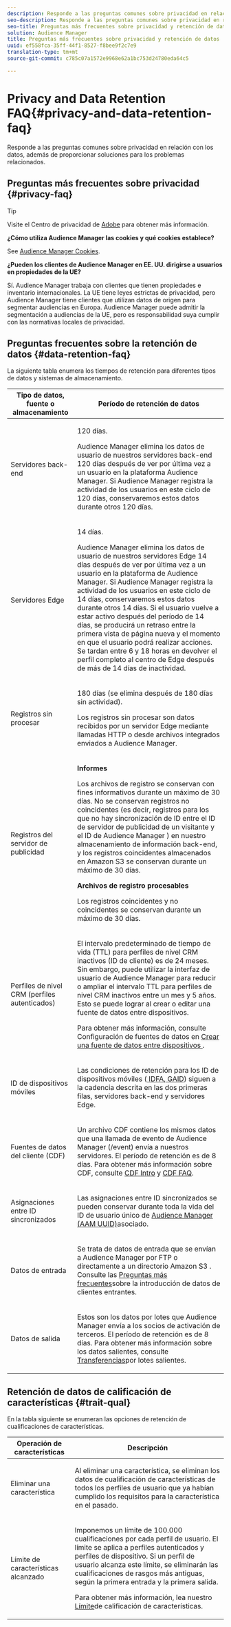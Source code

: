 ```yaml
---
description: Responde a las preguntas comunes sobre privacidad en relación con los datos, además de proporcionar soluciones para los problemas relacionados.
seo-description: Responde a las preguntas comunes sobre privacidad en relación con los datos, además de proporcionar soluciones para los problemas relacionados.
seo-title: Preguntas más frecuentes sobre privacidad y retención de datos
solution: Audience Manager
title: Preguntas más frecuentes sobre privacidad y retención de datos
uuid: ef558fca-35ff-44f1-8527-f8bee9f2c7e9
translation-type: tm+mt
source-git-commit: c785c07a1572e9968e62a1bc753d24780eda64c5

---
```



# Privacy and Data Retention FAQ{#privacy-and-data-retention-faq}

Responde a las preguntas comunes sobre privacidad en relación con los datos, además de proporcionar soluciones para los problemas relacionados.

<!-- faq_privacy.xml -->

## Preguntas más frecuentes sobre privacidad {#privacy-faq}

>[!TIP]
>
>Visite el Centro de privacidad de [Adobe](https://www.adobe.com/privacy.html) para obtener más información.

**¿Cómo utiliza Audience Manager las cookies y qué cookies establece?**

See [Audience Manager Cookies](https://marketing.adobe.com/resources/help/en_US/whitepapers/cookies/cookies_am.html).

**¿Pueden los clientes de Audience Manager en EE. UU. dirigirse a usuarios en propiedades de la UE?**

Sí. Audience Manager trabaja con clientes que tienen propiedades e inventario internacionales. La UE tiene leyes estrictas de privacidad, pero Audience Manager tiene clientes que utilizan datos de origen para segmentar audiencias en Europa. Audience Manager puede admitir la segmentación a audiencias de la UE, pero es responsabilidad suya cumplir con las normativas locales de privacidad.

<!-- 

<p> <b>Why does the IP address need to be removed from log files?</b> </p> 
<p>While still an open question in the US, regulators in Europe consider IP addresses as personally identifiable information (PII). As a result, companies that collect IP addresses in the EU are subject to strict data processing requirements. To support expansion into the EU, and help reduce compliance requirements for our customers, we remove IP addresses from log files. Also, this change addresses where we believe industry self-regulation and legally required regulations are moving within the United States. Removing IP addresses is a proactive change that will help Audience Manager (and our partners) comply with existing and future PII-related legislation. </p>

 -->

## Preguntas frecuentes sobre la retención de datos {#data-retention-faq}

La siguiente tabla enumera los tiempos de retención para diferentes tipos de datos y sistemas de almacenamiento.

<table id="table_21C0B13A57A44DE0999FB33F363C88F6"> 
 <thead> 
  <tr> 
   <th colname="col1" class="entry"> Tipo de datos, fuente o almacenamiento </th> 
   <th colname="col2" class="entry"> Período de retención de datos </th> 
  </tr> 
 </thead>
 <tbody> 
  <tr> 
   <td colname="col1"> <p>Servidores back-end </p> </td> 
   <td colname="col2"> <p>120 días. </p> <p> Audience Manager elimina los datos de usuario de nuestros servidores back-end 120 días después de ver por última vez a un usuario en la plataforma Audience Manager. Si <span class="keyword"> Audience Manager</span> registra la actividad de los usuarios en este ciclo de 120 días, conservaremos estos datos durante otros 120 días. </p> </td> 
  </tr> 
  <tr> 
   <td colname="col1"> <p>Servidores Edge </p> </td> 
   <td colname="col2"> <p> 14 días. </p> <p>Audience Manager elimina los datos de usuario de nuestros servidores Edge 14 días después de ver por última vez a un usuario en la plataforma de Audience Manager. Si <span class="keyword"> Audience Manager</span> registra la actividad de los usuarios en este ciclo de 14 días, conservaremos estos datos durante otros 14 días. Si el usuario vuelve a estar activo después del período de 14 días, se producirá un retraso entre la primera vista de página nueva y el momento en que el usuario podrá realizar acciones. Se tardan entre 6 y 18 horas en devolver el perfil completo al centro de Edge después de más de 14 días de inactividad. </p> </td> 
  </tr> 
  <tr> 
   <td colname="col1"> <p>Registros sin procesar </p> </td> 
   <td colname="col2"> <p>180 días (se elimina después de 180 días sin actividad). </p> <p>Los registros sin procesar son datos recibidos por un servidor Edge mediante llamadas HTTP o desde archivos integrados enviados a <span class="keyword"> Audience Manager</span>. </p> </td> 
  </tr> 
  <tr> 
   <td colname="col1"> <p>Registros del servidor de publicidad </p> </td> 
   <td colname="col2"> <p><b>Informes</b> </p> <p>Los archivos de registro se conservan con fines informativos durante un máximo de 30 días. No se conservan registros no coincidentes (es decir, registros para los que no hay sincronización de ID entre el ID de servidor de publicidad de un visitante y el ID de Audience Manager <span class="keyword"> ) en nuestro almacenamiento de información back-end, y los registros coincidentes almacenados en</span> Amazon S3 <span class="keyword"></span> se conservan durante un máximo de 30 días. </p> <p><b>Archivos de registro procesables</b> </p> <p>Los registros coincidentes y no coincidentes se conservan durante un máximo de 30 días. </p> </td> 
  </tr> 
  <tr> 
   <td colname="col1"> <p>Perfiles de nivel CRM (perfiles autenticados) </p> </td> 
   <td colname="col2"> <p>El intervalo predeterminado de tiempo de vida (TTL) para perfiles de nivel CRM inactivos (ID de cliente) es de 24 meses. Sin embargo, puede utilizar la interfaz de usuario de Audience Manager para reducir o ampliar el intervalo TTL para perfiles de nivel CRM inactivos entre un mes y 5 años. Esto se puede lograr al crear o editar una fuente de datos entre dispositivos.</p> <p>Para obtener más información, consulte Configuración de fuentes de datos en <a href="../features/profile-merge-rules/merge-rules-start.md#settings"> Crear una fuente de datos entre dispositivos </a>.</p> </td> 
  </tr> 
  <tr> 
   <td colname="col1"> <p>ID de dispositivos móviles </p> </td> 
   <td colname="col2"> <p>Las condiciones de retención para los ID de dispositivos móviles (<a href="../reference/ids-in-aam.md"> IDFA, GAID</a>) siguen a la cadencia descrita en las dos primeras filas, servidores back-end y servidores Edge. </p> </td> 
  </tr> 
  <tr> 
   <td colname="col1"> <p>Fuentes de datos del cliente (CDF) </p> </td> 
   <td colname="col2"> <p>Un archivo CDF contiene los mismos datos que una llamada de evento de <span class="keyword"> Audience Manager</span> (/event) envía a nuestros servidores. El período de retención es de 8 días. Para obtener más información sobre CDF, consulte <a href="../features/cdf-files.md"> CDF Intro</a> y <a href="../faq/faq-cdf.md"> CDF FAQ</a>. </p> </td> 
  </tr> 
  <tr> 
   <td colname="col1"> <p>Asignaciones entre ID sincronizados </p> </td> 
   <td colname="col2"> <p>Las asignaciones entre ID sincronizados se pueden conservar durante toda la vida del ID de usuario único de <a href="../reference/ids-in-aam.md"> Audience Manager (AAM UUID)</a>asociado. </p> </td> 
  </tr> 
  <tr> 
   <td colname="col1"> <p>Datos de entrada </p> </td> 
   <td colname="col2"> <p>Se trata de datos de entrada que se envían a <span class="keyword"> Audience Manager</span> por FTP o directamente a un directorio <span class="keyword"> Amazon S3</span> . Consulte las <a href="../faq/faq-inbound-data-ingestion.md"> Preguntas más frecuentes</a>sobre la introducción de datos de clientes entrantes. </p> </td> 
  </tr> 
  <tr> 
   <td colname="col1"> <p>Datos de salida </p> </td> 
   <td colname="col2"> <p>Estos son los datos por lotes que <span class="keyword"> Audience Manager</span> envía a los socios de activación de terceros. El período de retención es de 8 días. Para obtener más información sobre los datos salientes, consulte <a href="../integration/receiving-audience-data/batch-outbound-transfers/outbound-file-name-contents.md"> Transferencias</a>por lotes salientes. </p> </td> 
  </tr> 
 </tbody> 
</table>

## Retención de datos de calificación de características {#trait-qual}

En la tabla siguiente se enumeran las opciones de retención de cualificaciones de características.

<table id="table_7FB42BEF138540AAB6869995C1AB8D3F"> 
 <thead> 
  <tr> 
   <th colname="col1" class="entry"> Operación de características </th> 
   <th colname="col2" class="entry"> Descripción </th> 
  </tr>
 </thead>
 <tbody> 
  <tr> 
   <td colname="col1"> <p>Eliminar una característica </p> </td> 
   <td colname="col2"> <p>Al eliminar una característica, se eliminan los datos de cualificación de características de todos los perfiles de usuario que ya habían cumplido los requisitos para la característica en el pasado. </p> </td> 
  </tr> 
  <tr> 
   <td colname="col1"> <p>Límite de características alcanzado </p> </td> 
   <td colname="col2"> <p>Imponemos un límite de 100.000 cualificaciones por cada perfil de usuario. El límite se aplica a perfiles autenticados y perfiles de dispositivo. Si un perfil de usuario alcanza este límite, se eliminarán las cualificaciones de rasgos más antiguas, según la primera entrada y la primera salida. </p> <p>Para obtener más información, lea nuestro <a href="../features/traits/trait-qualification-reference.md#trait-qualification-limit"> Límite</a>de calificación de características. </p> </td> 
  </tr> 
 </tbody> 
</table>

